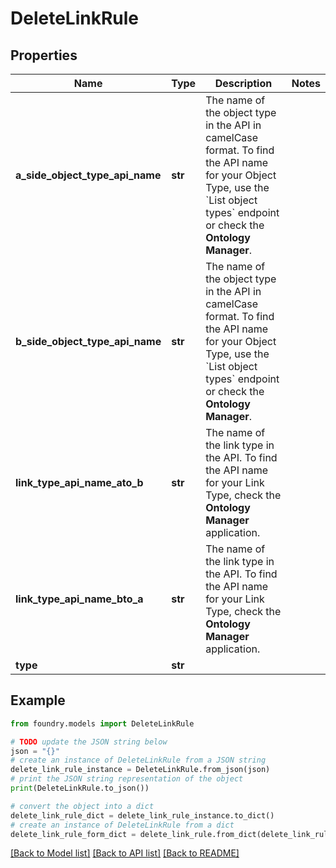 # DeleteLinkRule

## Properties

Name | Type | Description | Notes
------------ | ------------- | ------------- | -------------
**a_side_object_type_api_name** | **str** | The name of the object type in the API in camelCase format. To find the API name for your Object Type, use the \`List object types\` endpoint or check the **Ontology Manager**.  |
**b_side_object_type_api_name** | **str** | The name of the object type in the API in camelCase format. To find the API name for your Object Type, use the \`List object types\` endpoint or check the **Ontology Manager**.  |
**link_type_api_name_ato_b** | **str** | The name of the link type in the API. To find the API name for your Link Type, check the **Ontology Manager** application.  |
**link_type_api_name_bto_a** | **str** | The name of the link type in the API. To find the API name for your Link Type, check the **Ontology Manager** application.  |
**type** | **str** |  |

## Example

```python
from foundry.models import DeleteLinkRule

# TODO update the JSON string below
json = "{}"
# create an instance of DeleteLinkRule from a JSON string
delete_link_rule_instance = DeleteLinkRule.from_json(json)
# print the JSON string representation of the object
print(DeleteLinkRule.to_json())

# convert the object into a dict
delete_link_rule_dict = delete_link_rule_instance.to_dict()
# create an instance of DeleteLinkRule from a dict
delete_link_rule_form_dict = delete_link_rule.from_dict(delete_link_rule_dict)
```

[\[Back to Model list\]](../README.md#documentation-for-models) [\[Back to API list\]](../README.md#documentation-for-api-endpoints) [\[Back to README\]](../README.md)
